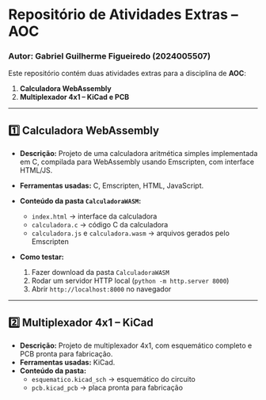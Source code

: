 # Repositório de Atividades Extras – AOC

### Autor: Gabriel Guilherme Figueiredo (2024005507)

Este repositório contém duas atividades extras para a disciplina de **AOC**:

1. **Calculadora WebAssembly**  
2. **Multiplexador 4x1 – KiCad e PCB**

---

## 1️⃣ Calculadora WebAssembly

- **Descrição:** Projeto de uma calculadora aritmética simples implementada em C, compilada para WebAssembly usando Emscripten, com interface HTML/JS.  
- **Ferramentas usadas:** C, Emscripten, HTML, JavaScript.  
- **Conteúdo da pasta `CalculadoraWASM`:**  
  - `index.html` → interface da calculadora  
  - `calculadora.c` → código C da calculadora  
  - `calculadora.js` e `calculadora.wasm` → arquivos gerados pelo Emscripten 

- **Como testar:**
  1. Fazer download da pasta `CalculadoraWASM`
  2. Rodar um servidor HTTP local (`python -m http.server 8000`)
  3. Abrir `http://localhost:8000` no navegador

---

## 2️⃣ Multiplexador 4x1 – KiCad

- **Descrição:** Projeto de multiplexador 4x1, com esquemático completo e PCB pronta para fabricação.  
- **Ferramentas usadas:** KiCad.
- **Conteúdo da pasta:**
  - `esquematico.kicad_sch` → esquemático do circuito  
  - `pcb.kicad_pcb` → placa pronta para fabricação  
